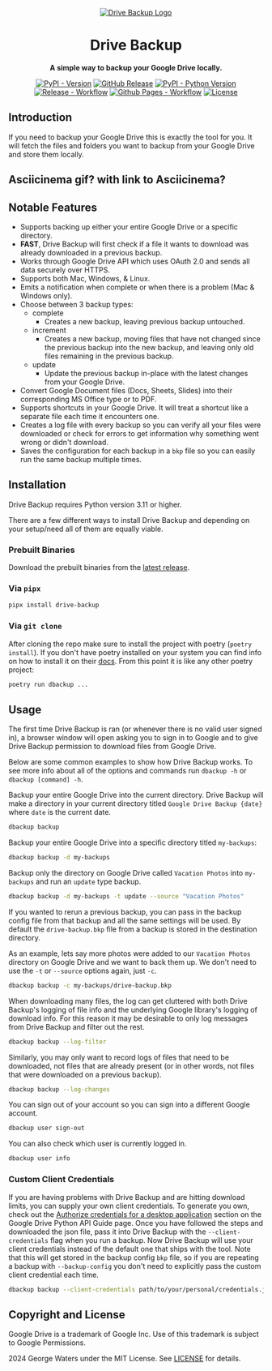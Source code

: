 <div align="center">

[![Drive Backup Logo](https://www.georgeh2os.com/Drive-Backup/drive-backup-icon.png)](./)

# Drive Backup

**A simple way to backup your Google Drive locally.**

[![PyPI - Version](https://img.shields.io/pypi/v/drive-backup)](https://pypi.org/project/drive-backup/)
[![GitHub Release](https://img.shields.io/github/v/release/dunkmann00/drive-backup?logo=github)](https://github.com/dunkmann00/Drive-Backup-Credentials/releases/latest)
[![PyPI - Python Version](https://img.shields.io/pypi/pyversions/drive-backup)](https://pypi.org/project/drive-backup/)
[![Release - Workflow](https://github.com/dunkmann00/Drive-Backup/actions/workflows/release.yml/badge.svg?branch=main)](https://github.com/dunkmann00/Drive-Backup/actions/workflows/release.yml)
[![Github Pages - Workflow](https://github.com/dunkmann00/Drive-Backup/actions/workflows/github_pages.yml/badge.svg?branch=main)](https://github.com/dunkmann00/Drive-Backup/actions/workflows/github_pages.yml)
[![License](https://img.shields.io/badge/License-MIT-maroon)](./LICENSE)

</div>

## Introduction

If you need to backup your Google Drive this is exactly the tool for you. It
will fetch the files and folders you want to backup from your Google Drive and
store them locally.

## Asciicinema gif? with link to Asciicinema?

## Notable Features

- Supports backing up either your entire Google Drive or a specific directory.
- **FAST**, Drive Backup will first check if a file it wants to download was
  already downloaded in a previous backup.
- Works through Google Drive API which uses OAuth 2.0 and sends all data
  securely over HTTPS.
- Supports both Mac, Windows, & Linux.
- Emits a notification when complete or when there is a problem (Mac & Windows
  only).
- Choose between 3 backup types:
  - complete
    - Creates a new backup, leaving previous backup untouched.
  - increment
    - Creates a new backup, moving files that have not changed since the
      previous backup into the new backup, and leaving only old files remaining
      in the previous backup.
  - update
    - Update the previous backup in-place with the latest changes from your
      Google Drive.
- Convert Google Document files (Docs, Sheets, Slides) into their corresponding
  MS Office type or to PDF.
- Supports shortcuts in your Google Drive. It will treat a shortcut like a
  separate file each time it encounters one.
- Creates a log file with every backup so you can verify all your files were
  downloaded or check for errors to get information why something went wrong or
  didn't download.
- Saves the configuration for each backup in a `bkp` file so you can easily run
  the same backup multiple times.

## Installation

Drive Backup requires Python version 3.11 or higher.

There are a few different ways to install Drive Backup and depending on your
setup/need all of them are equally viable.

### Prebuilt Binaries

Download the prebuilt binaries from the
[latest release](https://github.com/dunkmann00/Drive-Backup-Credentials/releases/latest).

### Via `pipx`

```bash
pipx install drive-backup
```

### Via `git clone`

After cloning the repo make sure to install the project with poetry
(`poetry install`). If you don't have poetry installed on your system you can
find info on how to install it on their
[docs](https://python-poetry.org/docs/#installation). From this point it is like
any other poetry project:

```bash
poetry run dbackup ...
```

## Usage

The first time Drive Backup is ran (or whenever there is no valid user signed
in), a browser window will open asking you to sign in to Google and to give
Drive Backup permission to download files from Google Drive.

Below are some common examples to show how Drive Backup works. To see more info
about all of the options and commands run `dbackup -h` or `dbackup [command]
-h`.

Backup your entire Google Drive into the current directory. Drive Backup will
make a directory in your current directory titled `Google Drive Backup {date}`
where `date` is the current date.
```bash
dbackup backup
```

Backup your entire Google Drive into a specific directory titled `my-backups`:
```bash
dbackup backup -d my-backups
```

Backup only the directory on Google Drive called `Vacation Photos` into
`my-backups` and run an `update` type backup.
```bash
dbackup backup -d my-backups -t update --source "Vacation Photos"
```

If you wanted to rerun a previous backup, you can pass in the backup config file
from that backup and all the same settings will be used. By default the
`drive-backup.bkp` file from a backup is stored in the destination directory.

As an example, lets say more photos were added to our `Vacation Photos`
directory on Google Drive and we want to back them up. We don't need to use the
`-t` or `--source` options again, just `-c`.
```bash
dbackup backup -c my-backups/drive-backup.bkp
```

When downloading many files, the log can get cluttered with both Drive Backup's
logging of file info and the underlying Google library's logging of download
info. For this reason it may be desirable to only log messages from Drive
Backup and filter out the rest.
```bash
dbackup backup --log-filter
```

Similarly, you may only want to record logs of files that need to be downloaded,
not files that are already present (or in other words, not files that were
downloaded on a previous backup).
```bash
dbackup backup --log-changes
```

You can sign out of your account so you can sign into a different Google
account.
```bash
dbackup user sign-out
```

You can also check which user is currently logged in.
```bash
dbackup user info
```

### Custom Client Credentials

If you are having problems with Drive Backup and are hitting download limits,
you can supply your own client credentials. To generate you own, check out the
[Authorize credentials for a desktop application](https://developers.google.com/drive/api/quickstart/python#authorize_credentials_for_a_desktop_application)
section on the Google Drive Python API Guide page. Once you have followed the
steps and downloaded the json file, pass it into Drive Backup with the
`--client-credentials` flag when you run a backup. Now Drive Backup will use
your client credentials instead of the default one that ships with the tool.
Note that this will get stored in the backup config `bkp` file, so if you are
repeating a backup with `--backup-config` you don't need to explicitly pass the
custom client credential each time.

```bash
dbackup backup --client-credentials path/to/your/personal/credentials.json
```

## Copyright and License

Google Drive is a trademark of Google Inc. Use of this trademark is subject to
Google Permissions.

2024 George Waters under the MIT License. See [LICENSE](./LICENSE) for details.
